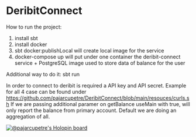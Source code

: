 # DeribitConnect

How to run the project:
1. install sbt
2. install docker
3. sbt docker:publishLocal will create local image for the service
4. docker-compose up will put under one container the deribit-connect service + PostgreSQL image used to store data of balance for the user

Additional way to do it: sbt run

In order to connect to deribit is required a API key and API secret.
Example for all 4 case can be found under https://github.com/pajarcupetre/DeribitConnect/blob/main/resouces/curls.sh
If we are passing additional paramer on getBalance useMain with true, will only report the balance from primary account. Default we are doing an aggregation of all.

[![@pajarcupetre's Holopin board](https://holopin.me/pajarcupetre)](https://holopin.io/@pajarcupetre)

